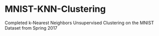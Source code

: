 # MNIST-KNN-Clustering
Completed k-Nearest Neighbors Unsupervised Clustering on the MNIST Dataset from Spring 2017
